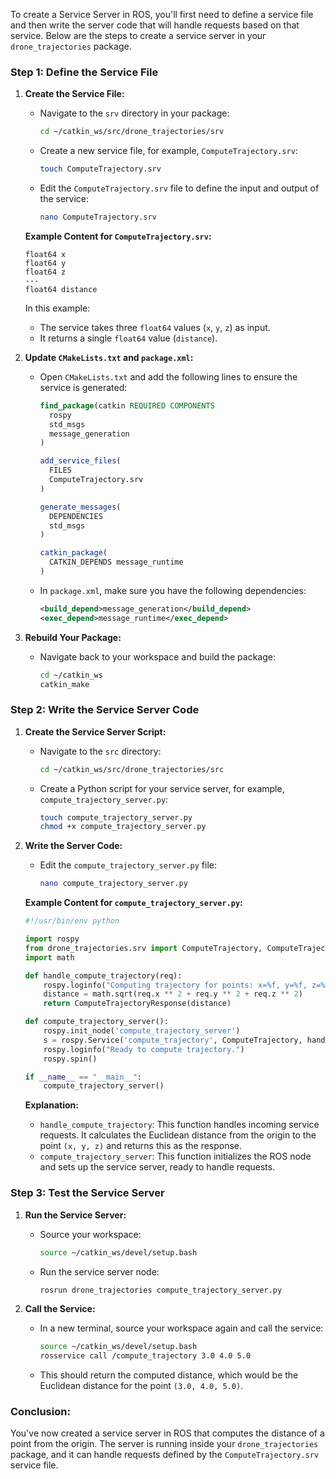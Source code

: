 To create a Service Server in ROS, you'll first need to define a service file and then write the server code that will handle requests based on that service. Below are the steps to create a service server in your `drone_trajectories` package.

### **Step 1: Define the Service File**

1. **Create the Service File:**
   - Navigate to the `srv` directory in your package:
     ```bash
     cd ~/catkin_ws/src/drone_trajectories/srv
     ```
   - Create a new service file, for example, `ComputeTrajectory.srv`:
     ```bash
     touch ComputeTrajectory.srv
     ```
   - Edit the `ComputeTrajectory.srv` file to define the input and output of the service:
     ```bash
     nano ComputeTrajectory.srv
     ```

   **Example Content for `ComputeTrajectory.srv`:**
   ```plaintext
   float64 x
   float64 y
   float64 z
   ---
   float64 distance
   ```

   In this example:
   - The service takes three `float64` values (`x`, `y`, `z`) as input.
   - It returns a single `float64` value (`distance`).

2. **Update `CMakeLists.txt` and `package.xml`:**
   - Open `CMakeLists.txt` and add the following lines to ensure the service is generated:
     ```cmake
     find_package(catkin REQUIRED COMPONENTS
       rospy
       std_msgs
       message_generation
     )

     add_service_files(
       FILES
       ComputeTrajectory.srv
     )

     generate_messages(
       DEPENDENCIES
       std_msgs
     )

     catkin_package(
       CATKIN_DEPENDS message_runtime
     )
     ```

   - In `package.xml`, make sure you have the following dependencies:
     ```xml
     <build_depend>message_generation</build_depend>
     <exec_depend>message_runtime</exec_depend>
     ```

3. **Rebuild Your Package:**
   - Navigate back to your workspace and build the package:
     ```bash
     cd ~/catkin_ws
     catkin_make
     ```

### **Step 2: Write the Service Server Code**

1. **Create the Service Server Script:**
   - Navigate to the `src` directory:
     ```bash
     cd ~/catkin_ws/src/drone_trajectories/src
     ```
   - Create a Python script for your service server, for example, `compute_trajectory_server.py`:
     ```bash
     touch compute_trajectory_server.py
     chmod +x compute_trajectory_server.py
     ```

2. **Write the Server Code:**
   - Edit the `compute_trajectory_server.py` file:
     ```bash
     nano compute_trajectory_server.py
     ```

   **Example Content for `compute_trajectory_server.py`:**
   ```python
   #!/usr/bin/env python

   import rospy
   from drone_trajectories.srv import ComputeTrajectory, ComputeTrajectoryResponse
   import math

   def handle_compute_trajectory(req):
       rospy.loginfo("Computing trajectory for points: x=%f, y=%f, z=%f", req.x, req.y, req.z)
       distance = math.sqrt(req.x ** 2 + req.y ** 2 + req.z ** 2)
       return ComputeTrajectoryResponse(distance)

   def compute_trajectory_server():
       rospy.init_node('compute_trajectory_server')
       s = rospy.Service('compute_trajectory', ComputeTrajectory, handle_compute_trajectory)
       rospy.loginfo("Ready to compute trajectory.")
       rospy.spin()

   if __name__ == "__main__":
       compute_trajectory_server()
   ```

   **Explanation:**
   - `handle_compute_trajectory`: This function handles incoming service requests. It calculates the Euclidean distance from the origin to the point `(x, y, z)` and returns this as the response.
   - `compute_trajectory_server`: This function initializes the ROS node and sets up the service server, ready to handle requests.

### **Step 3: Test the Service Server**

1. **Run the Service Server:**
   - Source your workspace:
     ```bash
     source ~/catkin_ws/devel/setup.bash
     ```
   - Run the service server node:
     ```bash
     rosrun drone_trajectories compute_trajectory_server.py
     ```

2. **Call the Service:**
   - In a new terminal, source your workspace again and call the service:
     ```bash
     source ~/catkin_ws/devel/setup.bash
     rosservice call /compute_trajectory 3.0 4.0 5.0
     ```
   - This should return the computed distance, which would be the Euclidean distance for the point `(3.0, 4.0, 5.0)`.

### **Conclusion:**
You've now created a service server in ROS that computes the distance of a point from the origin. The server is running inside your `drone_trajectories` package, and it can handle requests defined by the `ComputeTrajectory.srv` service file.
